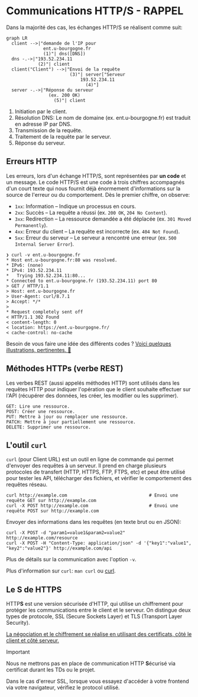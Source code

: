 # Communications HTTP/S - RAPPEL

Dans la majorité des cas, les échanges HTTP/S se réalisent comme suit:

```mermaid
graph LR
  client -->|"demande de l'IP pour 
              ent.u-bourgogne.fr
              (1)"| dns([DNS])
  dns -.->|"193.52.234.11
            (2)"| client
  client("Client") -->|"Envoi de la requête
                        (3)"| server["Serveur
                            193.52.234.11
                              (4)"]
  server -.->|"Réponse du serveur 
                (ex. 200 OK)
                  (5)"| client
```

1. Initiation par le client.
2. Résolution DNS: Le nom de domaine (ex. ent.u-bourgogne.fr) est traduit en adresse IP par DNS.
3. Transmission de la requête.
4. Traitement de la requête par le serveur.
5. Réponse du serveur.

## Erreurs HTTP

Les erreurs, lors d'un échange HTTP/S, sont représentées par **un code** et un message. Le code HTTP/S est une code à trois chiffres accompagnés d'un court texte qui nous fournit déjà énormement d'informations sur la source de l'erreur ou du comportement. Dès le premier chiffre, on observe:

* `1xx`: Information – Indique un processus en cours.
* `2xx`: Succès – La requête a réussi (ex. `200 OK`, `204 No Content`).
* `3xx`: Redirection – La ressource demandée a été déplacée (ex. `301 Moved Permanently`).
* `4xx`: Erreur du client – La requête est incorrecte (ex. `404 Not Found`).
* `5xx`: Erreur du serveur – Le serveur a rencontré une erreur (ex. `500 Internal Server Error`).

```shell
❯ curl -v ent.u-bourgogne.fr
* Host ent.u-bourgogne.fr:80 was resolved.
* IPv6: (none)
* IPv4: 193.52.234.11
*   Trying 193.52.234.11:80...
* Connected to ent.u-bourgogne.fr (193.52.234.11) port 80
> GET / HTTP/1.1
> Host: ent.u-bourgogne.fr
> User-Agent: curl/8.7.1
> Accept: */*
>
* Request completely sent off
< HTTP/1.1 302 Found
< content-length: 0
< location: https://ent.u-bourgogne.fr/
< cache-control: no-cache
```

Besoin de vous faire une idée des différents codes ? [Voici quelques illustrations, pertinentes. 🐶](https://http.dog/)

## Méthodes HTTPs (verbe REST)

Les verbes REST (aussi appelés méthodes HTTP) sont utilisés dans les requêtes HTTP pour indiquer l'opération que le client souhaite effectuer sur l'API (récupérer des données, les créer, les modifier ou les supprimer). 

```text
GET: Lire une ressource.
POST: Créer une ressource.
PUT: Mettre à jour ou remplacer une ressource.
PATCH: Mettre à jour partiellement une ressource.
DELETE: Supprimer une ressource.
```

## L'outil `curl`

`curl` (pour Client URL) est un outil en ligne de commande qui permet d'envoyer des requêtes à un serveur. Il prend en charge plusieurs protocoles de transfert (HTTP, HTTPS, FTP, FTPS, etc) et peut être utilisé pour tester les API, télécharger des fichiers, et vérifier le comportement des requêtes réseau.

```shell
curl http://example.com                               # Envoi une requête GET sur http://example.com
curl -X POST http://example.com                       # Envoi une requête POST sur http://example.com
```

Envoyer des informations dans les requêtes (en texte brut ou en JSON):

```shell
curl -X POST -d "param1=value1&param2=value2" http://example.com/resource  
curl -X POST -H "Content-Type: application/json" -d '{"key1":"value1", "key2":"value2"}' http://example.com/api
```

Plus de détails sur la communication avec l'option `-v`.

Plus d'information sur `curl`: `man curl` ou [curl](https://curl.se/docs/manpage.html).

## Le S de HTTPS

HTTP**S** est une version sécurisée d'HTTP, qui utilise un chiffrement pour protéger les communications entre le client et le serveur.
On distingue deux types de protocole, SSL (Secure Sockets Layer) et TLS (Transport Layer Security).

[La négociation et le chiffrement se réalise en utilisant des certificats, côté le client et côté serveur.](https://www.cloudflare.com/fr-fr/learning/ssl/what-is-ssl/#:~:text=SSL%2C%20ou%20Secure%20Sockets%20Layer,donn%C3%A9es%20dans%20les%20communications%20Internet.)

> [!important]
> Nous ne mettrons pas en place de communication HTTP **S**écurisé via certificat durant les TDs ou le projet.
>
> Dans le cas d'erreur SSL, lorsque vous essayez d'accéder à votre frontend via votre navigateur, vérifiez le protocol utilisé.
